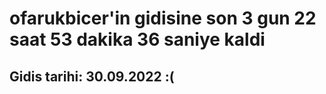 # ofarukbicer'in gidisine son 3 gun 22 saat 53 dakika 36 saniye kaldi

## Gidis tarihi: 30.09.2022 :(